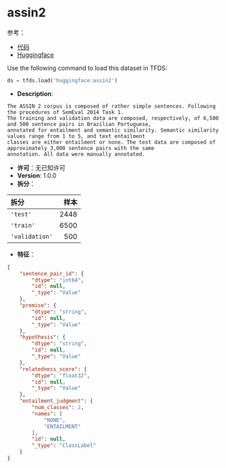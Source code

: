 # assin2

参考：

- [代码](https://github.com/huggingface/datasets/blob/master/datasets/assin2)
- [Huggingface](https://huggingface.co/datasets/assin2)

Use the following command to load this dataset in TFDS:

```python
ds = tfds.load('huggingface:assin2')
```

- **Description**:

```
The ASSIN 2 corpus is composed of rather simple sentences. Following the procedures of SemEval 2014 Task 1.
The training and validation data are composed, respectively, of 6,500 and 500 sentence pairs in Brazilian Portuguese,
annotated for entailment and semantic similarity. Semantic similarity values range from 1 to 5, and text entailment
classes are either entailment or none. The test data are composed of approximately 3,000 sentence pairs with the same
annotation. All data were manually annotated.
```

- **许可**：无已知许可
- **Version**: 1.0.0
- **拆分**：

拆分 | 样本
:-- | --:
`'test'` | 2448
`'train'` | 6500
`'validation'` | 500

- **特征**：

```json
{
    "sentence_pair_id": {
        "dtype": "int64",
        "id": null,
        "_type": "Value"
    },
    "premise": {
        "dtype": "string",
        "id": null,
        "_type": "Value"
    },
    "hypothesis": {
        "dtype": "string",
        "id": null,
        "_type": "Value"
    },
    "relatedness_score": {
        "dtype": "float32",
        "id": null,
        "_type": "Value"
    },
    "entailment_judgment": {
        "num_classes": 2,
        "names": [
            "NONE",
            "ENTAILMENT"
        ],
        "id": null,
        "_type": "ClassLabel"
    }
}
```

